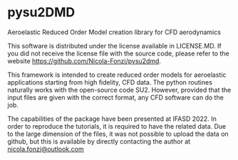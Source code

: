 # pysu2DMD
Aeroelastic Reduced Order Model creation library for CFD aerodynamics

This software is distributed under the license available in LICENSE.MD. If you did not receive the license file with the source code, 
please refer to the website https://github.com/Nicola-Fonzi/pysu2dmd.

This framework is intended to create reduced order models for aeroelastic applications starting from high fidelity, CFD data. The python routines 
naturally works with the open-source code SU2. However, provided that the input files are given with the correct format, any CFD software can do the job.

The capabilities of the package have been presented at IFASD 2022. In order to reproduce the tutorials, it is required to have the related data.
Due to the large dimension of the files, it was not possible to upload the data on github, but this is available by directly contacting the author at
nicola.fonzi@outlook.com
